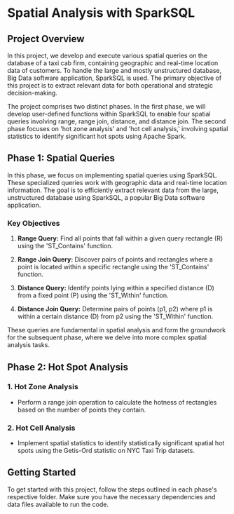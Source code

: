 # Spatial Analysis with SparkSQL

## Project Overview
In this project, we develop and execute various spatial queries on the database of a taxi cab firm, containing geographic and real-time location data of customers. To handle the large and mostly unstructured database, Big Data software application, SparkSQL is used. The primary objective of this project is to extract relevant data for both operational and strategic decision-making.

The project comprises two distinct phases. In the first phase, we will develop user-defined functions within SparkSQL to enable four spatial queries involving range, range join, distance, and distance join. The second phase focuses on 'hot zone analysis' and 'hot cell analysis,' involving spatial statistics to identify significant hot spots using Apache Spark.


## Phase 1: Spatial Queries

In this phase, we focus on implementing spatial queries using SparkSQL. These specialized queries work with geographic data and real-time location information. The goal is to efficiently extract relevant data from the large, unstructured database using SparkSQL, a popular Big Data software application.

### Key Objectives

1. **Range Query:**
   Find all points that fall within a given query rectangle (R) using the 'ST_Contains' function.

2. **Range Join Query:**
   Discover pairs of points and rectangles where a point is located within a specific rectangle using the 'ST_Contains' function.

3. **Distance Query:**
   Identify points lying within a specified distance (D) from a fixed point (P) using the 'ST_Within' function.

4. **Distance Join Query:**
   Determine pairs of points (p1, p2) where p1 is within a certain distance (D) from p2 using the 'ST_Within' function.

These queries are fundamental in spatial analysis and form the groundwork for the subsequent phase, where we delve into more complex spatial analysis tasks.


## Phase 2: Hot Spot Analysis
### 1. Hot Zone Analysis
- Perform a range join operation to calculate the hotness of rectangles based on the number of points they contain.

### 2. Hot Cell Analysis
- Implement spatial statistics to identify statistically significant spatial hot spots using the Getis-Ord statistic on NYC Taxi Trip datasets.

## Getting Started
To get started with this project, follow the steps outlined in each phase's respective folder. Make sure you have the necessary dependencies and data files available to run the code.

